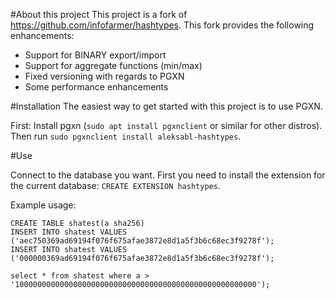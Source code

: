 #About this project
This project is a fork of https://github.com/infofarmer/hashtypes. This fork provides the following enhancements:

* Support for BINARY export/import
* Support for aggregate functions (min/max)
* Fixed versioning with regards to PGXN
* Some performance enhancements


#Installation
The easiest way to get started with this project is to use PGXN.

First: Install pgxn (`sudo apt install pgxnclient` or similar for other distros). Then run
`sudo pgxnclient install aleksabl-hashtypes`.

#Use

Connect to the database you want. First you need to install the extension for the current database: `CREATE EXTENSION hashtypes`.

Example usage:
```
CREATE TABLE shatest(a sha256)
INSERT INTO shatest VALUES ('aec750369ad69194f076f675afae3872e8d1a5f3b6c68ec3f9278f');
INSERT INTO shatest VALUES ('000000369ad69194f076f675afae3872e8d1a5f3b6c68ec3f9278f');

select * from shatest where a > '100000000000000000000000000000000000000000000000000000');
```
